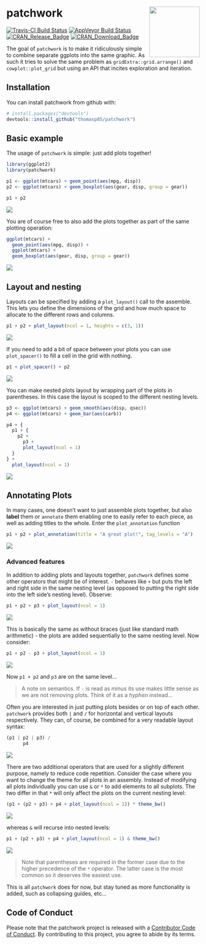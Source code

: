 
<!-- README.md is generated from README.Rmd. Please edit that file -->

# patchwork <a href='https://patchwork.data-imaginist.com'><img src='man/figures/logo.png' align="right" height="131.5" /></a>

[![Travis-CI Build
Status](https://travis-ci.org/thomasp85/patchwork.svg?branch=master)](https://travis-ci.org/thomasp85/patchwork)
[![AppVeyor Build
Status](https://ci.appveyor.com/api/projects/status/github/thomasp85/patchwork?branch=master&svg=true)](https://ci.appveyor.com/project/thomasp85/patchwork)
[![CRAN\_Release\_Badge](http://www.r-pkg.org/badges/version-ago/patchwork)](https://CRAN.R-project.org/package=patchwork)
[![CRAN\_Download\_Badge](http://cranlogs.r-pkg.org/badges/patchwork)](https://CRAN.R-project.org/package=patchwork)

The goal of `patchwork` is to make it ridiculously simple to combine
separate ggplots into the same graphic. As such it tries to solve the
same problem as `gridExtra::grid.arrange()` and `cowplot::plot_grid` but
using an API that incites exploration and iteration.

## Installation

You can install patchwork from github with:

``` r
# install.packages("devtools")
devtools::install_github("thomasp85/patchwork")
```

## Basic example

The usage of `patchwork` is simple: just add plots together\!

``` r
library(ggplot2)
library(patchwork)

p1 <- ggplot(mtcars) + geom_point(aes(mpg, disp))
p2 <- ggplot(mtcars) + geom_boxplot(aes(gear, disp, group = gear))

p1 + p2
```

![](man/figures/README-example-1.png)<!-- -->

You are of course free to also add the plots together as part of the
same plotting operation:

``` r
ggplot(mtcars) +
  geom_point(aes(mpg, disp)) +
  ggplot(mtcars) + 
  geom_boxplot(aes(gear, disp, group = gear))
```

![](man/figures/README-unnamed-chunk-2-1.png)<!-- -->

## Layout and nesting

Layouts can be specified by adding a `plot_layout()` call to the
assemble. This lets you define the dimensions of the grid and how much
space to allocate to the different rows and columns.

``` r
p1 + p2 + plot_layout(ncol = 1, heights = c(3, 1))
```

![](man/figures/README-unnamed-chunk-3-1.png)<!-- -->

If you need to add a bit of space between your plots you can use
`plot_spacer()` to fill a cell in the grid with nothing.

``` r
p1 + plot_spacer() + p2
```

![](man/figures/README-unnamed-chunk-4-1.png)<!-- -->

You can make nested plots layout by wrapping part of the plots in
parentheses. In this case the layout is scoped to the different nesting
levels.

``` r
p3 <- ggplot(mtcars) + geom_smooth(aes(disp, qsec))
p4 <- ggplot(mtcars) + geom_bar(aes(carb))

p4 + {
  p1 + {
    p2 +
      p3 +
      plot_layout(ncol = 1)
  }
} +
  plot_layout(ncol = 1)
```

![](man/figures/README-unnamed-chunk-5-1.png)<!-- -->

## Annotating Plots

In many cases, one doesn’t want to just assemble plots together, but
also **label** them or `annotate` them enabling one to easily refer to
each piece, as well as adding titles to the whole. Enter the
`plot_annotation` function

``` r
p1 + p2 + plot_annotation(title = "A great plot!", tag_levels = "A")
```

![](man/figures/README-unnamed-chunk-6-1.png)<!-- -->

### Advanced features

In addition to adding plots and layouts together, `patchwork` defines
some other operators that might be of interest. `-` behaves like `+` but
puts the left and right side in the same nesting level (as opposed to
putting the right side into the left side’s nesting level). Observe:

``` r
p1 + p2 + p3 + plot_layout(ncol = 1)
```

![](man/figures/README-unnamed-chunk-7-1.png)<!-- -->

This is basically the same as without braces (just like standard math
arithmetic) - the plots are added sequentially to the same nesting
level. Now consider:

``` r
p1 + p2 - p3 + plot_layout(ncol = 1)
```

![](man/figures/README-unnamed-chunk-8-1.png)<!-- -->

Now `p1 + p2` and `p3` are on the same level…

> A note on semantics. If `-` is read as *minus* its use makes little
> sense as we are not removing plots. Think of it as a *hyphen* instead…

Often you are interested in just putting plots besides or on top of each
other. `patchwork` provides both `|` and `/` for horizontal and vertical
layouts respectively. They can, of course, be combined for a very
readable layout syntax:

``` r
(p1 | p2 | p3) /
      p4
```

![](man/figures/README-unnamed-chunk-9-1.png)<!-- -->

There are two additional operators that are used for a slightly
different purpose, namely to reduce code repetition. Consider the case
where you want to change the theme for all plots in an assembly. Instead
of modifying all plots individually you can use `&` or `*` to add
elements to all subplots. The two differ in that `*` will only affect
the plots on the current nesting level:

``` r
(p1 + (p2 + p3) + p4 + plot_layout(ncol = 1)) * theme_bw()
```

![](man/figures/README-unnamed-chunk-10-1.png)<!-- -->

whereas `&` will recurse into nested levels:

``` r
p1 + (p2 + p3) + p4 + plot_layout(ncol = 1) & theme_bw()
```

![](man/figures/README-unnamed-chunk-11-1.png)<!-- -->

> Note that parentheses are required in the former case due to the
> higher precedence of the `*` operator. The latter case is the most
> common so it deserves the easiest use.

This is all `patchwork` does for now, but stay tuned as more
functionality is added, such as collapsing guides, etc…

## Code of Conduct

Please note that the patchwork project is released with a [Contributor
Code of
Conduct](https://contributor-covenant.org/version/1/0/0/CODE_OF_CONDUCT.html).
By contributing to this project, you agree to abide by its terms.
